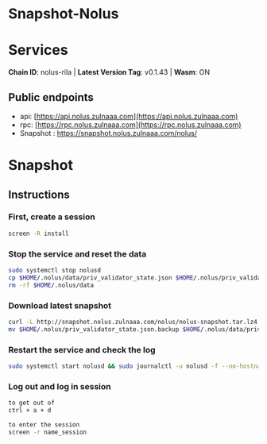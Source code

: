 # Snapshot-Nolus

# Services

**Chain ID**: nolus-rila | **Latest Version Tag**: v0.1.43 | **Wasm**: ON


## Public endpoints

* api: [https://api.nolus.zulnaaa.com](https://api.nolus.zulnaaa.com)
* rpc: [https://rpc.nolus.zulnaaa.com](https://rpc.nolus.zulnaaa.com)
* Snapshot : https://snapshot.nolus.zulnaaa.com/nolus/

# Snapshot

## Instructions

### First, create a session

```bash
screen -R install
```

### Stop the service and reset the data

```bash
sudo systemctl stop nolusd
cp $HOME/.nolus/data/priv_validator_state.json $HOME/.nolus/priv_validator_state.json.backup
rm -rf $HOME/.nolus/data
```

### Download latest snapshot

```bash
curl -L http://snapshot.nolus.zulnaaa.com/nolus/nolus-snapshot.tar.lz4 | tar -Ilz4 -xf - -C $HOME/.nolus
mv $HOME/.nolus/priv_validator_state.json.backup $HOME/.nolus/data/priv_validator_state.json
```

### Restart the service and check the log

```bash
sudo systemctl start nolusd && sudo journalctl -u nolusd -f --no-hostname -o cat
```
### Log out and log in session

```bash
to get out of
ctrl + a + d

to enter the session
screen -r name_session
```
